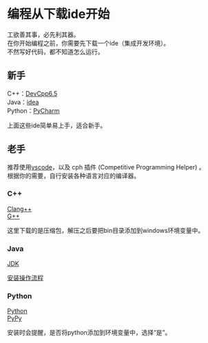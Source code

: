 # 编程从下载ide开始

工欲善其事，必先利其器。  
在你开始编程之前，你需要先下载一个ide（集成开发环境）。  
不然写好代码，都不知道怎么运行。  

## 新手

C++：[DevCpp6.5](https://soft.3dmgame.com/down/207888.html)  
Java：[idea](https://www.jetbrains.com/idea/download/other.html)  
Python：[PyCharm](https://www.jetbrains.com/pycharm/download/other.html)  

上面这些ide简单易上手，适合新手。  

## 老手

推荐使用[vscode](https://code.visualstudio.com/)，以及 cph 插件 (Competitive Programming Helper) 。  
根据你的需要，自行安装各种语言对应的编译器。  

### C++

[Clang++](https://github.com/mstorsjo/llvm-mingw/releases)  
[G++](https://winlibs.com/)  

这里下载的是压缩包，解压之后要把bin目录添加到windows环境变量中。  

### Java

[JDK](https://www.oracle.com/java/technologies/downloads/archive/)  

[安装操作流程](https://www.jb51.net/article/243119.htm)  

### Python

[Python](https://www.python.org/downloads/)  
[PyPy](https://downloads.python.org/pypy/)  

安装时会提醒，是否将python添加到环境变量中，选择“是”。  
